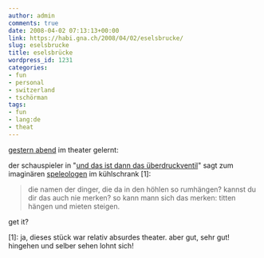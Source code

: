 ```yaml
---
author: admin
comments: true
date: 2008-04-02 07:13:13+00:00
link: https://habi.gna.ch/2008/04/02/eselsbrucke/
slug: eselsbrucke
title: eselsbrücke
wordpress_id: 1231
categories:
- fun
- personal
- switzerland
- tschörman
tags:
- fun
- lang:de
- theat
---
```


[gestern abend](https://habi.gna.ch/2008/04/01/in-den-vidmarhallen/) im theater gelernt:




der schauspieler in "[und das ist dann das überdruckventil](http://stadttheaterbern.ch/index.php?seid=40&ga=1&St_ID=17)" sagt zum imaginären [speleologen](http://de.wikipedia.org/wiki/Speleologie) im kühlschrank [1]:




<blockquote>
    

  die namen der dinger, die da in den höhlen so rumhängen? kannst du dir das auch nie merken? so kann mann sich das merken: titten hängen und mieten steigen.  

</blockquote>

get it?  



[1]: ja, dieses stück war relativ absurdes theater. aber gut, sehr gut! hingehen und selber sehen lohnt sich!



